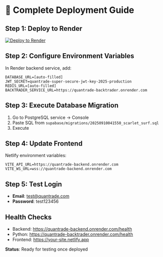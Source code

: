 # 🚀 Complete Deployment Guide

## Step 1: Deploy to Render
[![Deploy to Render](https://render.com/images/deploy-to-render-button.svg)](https://render.com/deploy?repo=https://github.com/Technifies/QuantTradingBolt-v2)

## Step 2: Configure Environment Variables
In Render backend service, add:
```
DATABASE_URL=[auto-filled]
JWT_SECRET=quantrade-super-secure-jwt-key-2025-production
REDIS_URL=[auto-filled]
BACKTRADER_SERVICE_URL=https://quantrade-backtrader.onrender.com
```

## Step 3: Execute Database Migration
1. Go to PostgreSQL service → Console
2. Paste SQL from `supabase/migrations/20250910041550_scarlet_surf.sql`
3. Execute

## Step 4: Update Frontend
Netlify environment variables:
```
VITE_API_URL=https://quantrade-backend.onrender.com
VITE_WS_URL=wss://quantrade-backend.onrender.com
```

## Step 5: Test Login
- **Email**: test@quantrade.com  
- **Password**: test123456

## Health Checks
- Backend: https://quantrade-backend.onrender.com/health
- Python: https://quantrade-backtrader.onrender.com/health
- Frontend: https://your-site.netlify.app

**Status**: Ready for testing once deployed